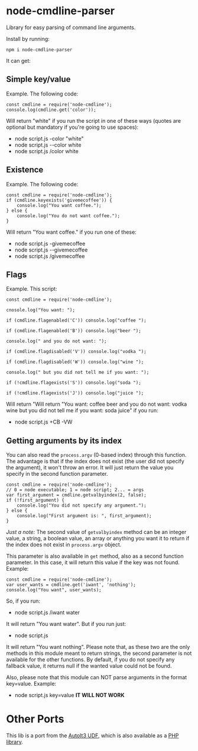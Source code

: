 # node-cmdline-parser

Library for easy parsing of command line arguments.

Install by running:

```
npm i node-cmdline-parser
```

It can get:

## Simple key/value

Example. The following code:

```
const cmdline = require('node-cmdline');
console.log(cmdline.get('color'));
```

Will return "white" if you run the script in one of these ways (quotes are optional but mandatory if you're going to use spaces):

* node script.js -color "white"
* node script.js --color white
* node script.js /color white

## Existence

Example. The following code:

```
const cmdline = require('node-cmdline');
if (cmdline.keyexists('givemecoffee')) {
	console.log("You want coffee.");
} else {
	console.log("You do not want coffee.");
}
```

Will return "You want coffee." if you run one of these:

* node script.js -givemecoffee
* node script.js --givemecoffee
* node script.js /givemecoffee

## Flags

Example. This script:

```
const cmdline = require('node-cmdline');

cnosole.log("You want: ");

if (cmdline.flagenabled('C')) console.log("coffee ");

if (cmdline.flagenabled('B')) console.log("beer ");

console.log(" and you do not want: ");

if (cmdline.flagdisabled('V')) console.log("vodka ");

if (cmdline.flagdisabled('W')) console.log("wine ");

console.log(" but you did not tell me if you want: ");

if (!cmdline.flagexists('S')) console.log("soda ");

if (!cmdline.flagexists('J')) console.log("juice ");
```

Will return "Will return "You want: coffee beer  and you do not want: vodka wine  but you did not tell me if you want: soda juice" if you run:

* node script.js +CB -VW

## Getting arguments by its index

You can also read the `process.argv` (0-based index) through this function. The advantage is that if the index does not exist (the user did not specify the argument), it won't throw an error. It will just return the value you specify in the second function parameter.

```
const cmdline = require('node-cmdline');
// 0 = node executable; 1 = node script; 2... = args
var first_argument = cmdline.getvalbyindex(2, false);
if (!first_argument) {
	console.log("You did not specify any argument.");
} else {
	console.log("First argument is: ", first_argument);
}

```

*Just a note:* The second value of `getvalbyindex` method can be an integer value, a string, a boolean value, an array or anything you want it to return if the index does not exist in `process.argv` object.

This parameter is also available in `get` method, also as a second function parameter. In this case, it will return this value if the key was not found. Example:

```
const cmdline = require('node-cmdline');
var user_wants = cmdline.get('iwant', 'nothing');
console.log("You want", user_wants);

```

So, if you run:

* node script.js /iwant water

It will return "You want water". But if you run just:

* node script.js

It will return "You want nothing". Please note that, as these two are the only methods in this module meant to return strings, the second parameter is not available for the other functions. By default, if you do not specify any fallback value, it returns null if the wanted value could not be found.

Also, please note that this module can NOT parse arguments in the format key=value. Example:

* node script.js key=value **IT WILL NOT WORK**

# Other Ports

This lib is a port from the [AutoIt3 UDF](https://www.autoitscript.com/forum/topic/169610-cmdline-udf-get-valueexistenceflag/), which is also available as a [PHP library](https://gist.github.com/jesobreira/4e8b5e4a1fa2b32676de).